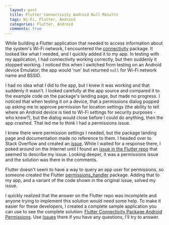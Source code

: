 ```yaml
---
  layout: post
  title: Flutter Connectivity Android Null Results
  tags: Wi-Fi, Flutter, Android
  categories: Flutter, Android
  comments: true
---
```


While building a Flutter application that needed to access information about the system's Wi-Fi network, I encountered the [connectivity](https://pub.dev/packages/connectivity) package. It looked like what I needed, and I quickly added it to my app. In testing with my application, I had connectivity working correctly, but then suddenly it stopped working. I noticed this when I switched from testing on an Android device Emulator; the app would 'run' but returned `null` for Wi-Fi network name and BSSID.

I had no idea what I did to the app, but I knew it was working and that suddenly it wasn't. I looked carefully at the app source and compared it to the example code on the package's landing page, but made no progress. I noticed that when testing it on a device, that a permissions dialog popped up asking me to approve permission for location settings (the ability to tell where an Android device is tied to Wi-Fi settings for security purposes - who knew?), but the dialog would close before I could do anything, then the app crashed. That led me to think I had a permissions issue.

I knew there were permission settings I needed, but the package landing page and documentation made no reference to them. I headed over to Stack Overflow and created an [issue](https://stackoverflow.com/questions/62378654/flutter-connectivity-package-android-permissions). While I waited for a response there, I poked around on the Internet until I found an [issue in the Flutter repo](https://github.com/flutter/flutter/issues/51529) that seemed to describe my issue. Looking deeper, it was a permissions issue and the solution was there in the comments.

Flutter doesn't seem to have a way to query an app user for permissions, so someone created the Flutter [permissions_handler](https://pub.dev/packages/permission_handler) package. Adding that to my app, and a variant of the code shown in the original issue, solved my issue.

I quickly realized that the answer on the Flutter repo was incomplete and anyone trying to implement this solution would need some help. To make it easier for these developers, I created a complete sample application you can use to see the complete solution: [Flutter Connectivity Package Android Permissions](https://github.com/johnwargo/flutter-android-connectivity-permissions). Use [Issues](https://github.com/johnwargo/flutter-android-connectivity-permissions/issues) there if you have any questions, I'll try to answer.